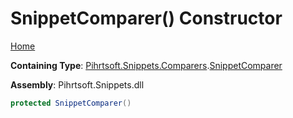 # SnippetComparer\(\) Constructor

[Home](../../../../../README.md#_top)

**Containing Type**: [Pihrtsoft.Snippets.Comparers](../../README.md#_top)\.[SnippetComparer](../README.md#_top)

**Assembly**: Pihrtsoft\.Snippets\.dll

```csharp
protected SnippetComparer()
```

